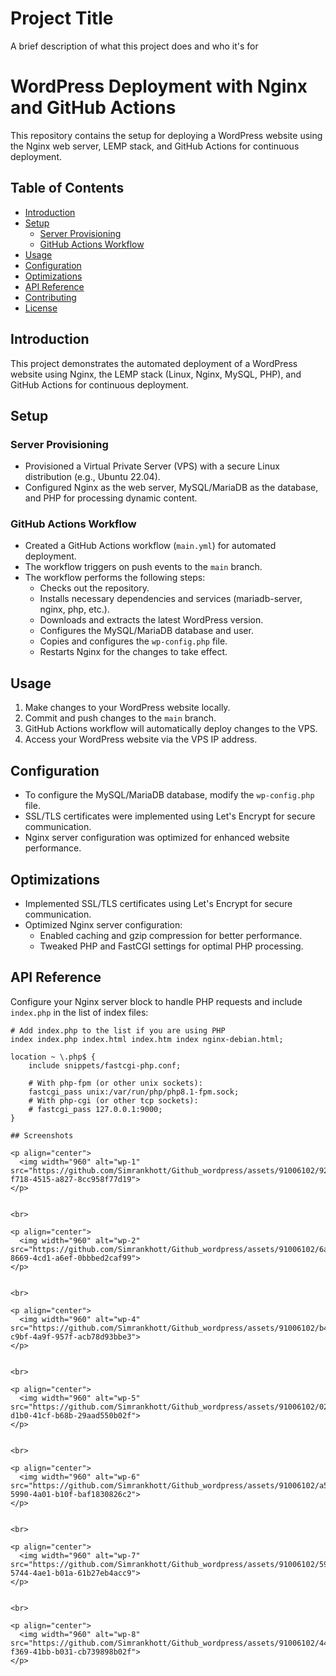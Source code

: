 
# Project Title

A brief description of what this project does and who it's for

# WordPress Deployment with Nginx and GitHub Actions

This repository contains the setup for deploying a WordPress website using the Nginx web server, LEMP stack, and GitHub Actions for continuous deployment.

## Table of Contents

- [Introduction](#introduction)
- [Setup](#setup)
  - [Server Provisioning](#server-provisioning)
  - [GitHub Actions Workflow](#github-actions-workflow)
- [Usage](#usage)
- [Configuration](#configuration)
- [Optimizations](#optimizations)
- [API Reference](#api-reference)
- [Contributing](#contributing)
- [License](#license)

## Introduction

This project demonstrates the automated deployment of a WordPress website using Nginx, the LEMP stack (Linux, Nginx, MySQL, PHP), and GitHub Actions for continuous deployment.

## Setup

### Server Provisioning

- Provisioned a Virtual Private Server (VPS) with a secure Linux distribution (e.g., Ubuntu 22.04).
- Configured Nginx as the web server, MySQL/MariaDB as the database, and PHP for processing dynamic content.

### GitHub Actions Workflow

- Created a GitHub Actions workflow (`main.yml`) for automated deployment.
- The workflow triggers on push events to the `main` branch.
- The workflow performs the following steps:
  - Checks out the repository.
  - Installs necessary dependencies and services (mariadb-server, nginx, php, etc.).
  - Downloads and extracts the latest WordPress version.
  - Configures the MySQL/MariaDB database and user.
  - Copies and configures the `wp-config.php` file.
  - Restarts Nginx for the changes to take effect.

## Usage

1. Make changes to your WordPress website locally.
2. Commit and push changes to the `main` branch.
3. GitHub Actions workflow will automatically deploy changes to the VPS.
4. Access your WordPress website via the VPS IP address.

## Configuration

- To configure the MySQL/MariaDB database, modify the `wp-config.php` file.
- SSL/TLS certificates were implemented using Let's Encrypt for secure communication.
- Nginx server configuration was optimized for enhanced website performance.

## Optimizations

- Implemented SSL/TLS certificates using Let's Encrypt for secure communication.
- Optimized Nginx server configuration:
  - Enabled caching and gzip compression for better performance.
  - Tweaked PHP and FastCGI settings for optimal PHP processing.

## API Reference

Configure your Nginx server block to handle PHP requests and include `index.php` in the list of index files:

```
# Add index.php to the list if you are using PHP
index index.php index.html index.htm index nginx-debian.html;
```

```nginx
location ~ \.php$ {
    include snippets/fastcgi-php.conf;

    # With php-fpm (or other unix sockets):
    fastcgi_pass unix:/var/run/php/php8.1-fpm.sock;
    # With php-cgi (or other tcp sockets):
    # fastcgi_pass 127.0.0.1:9000;
}

## Screenshots

<p align="center">
  <img width="960" alt="wp-1" src="https://github.com/Simrankhott/Github_wordpress/assets/91006102/92d377d2-f718-4515-a827-8cc958f77d19">
</p>


<br>

<p align="center">
  <img width="960" alt="wp-2" src="https://github.com/Simrankhott/Github_wordpress/assets/91006102/6a61d0f3-8669-4cd1-a6ef-0bbbed2caf99">
</p>


<br>

<p align="center">
  <img width="960" alt="wp-4" src="https://github.com/Simrankhott/Github_wordpress/assets/91006102/b42d19f0-c9bf-4a9f-957f-acb78d93bbe3">
</p>


<br>

<p align="center">
  <img width="960" alt="wp-5" src="https://github.com/Simrankhott/Github_wordpress/assets/91006102/0270df6f-d1b0-41cf-b68b-29aad550b02f">
</p>


<br>

<p align="center">
  <img width="960" alt="wp-6" src="https://github.com/Simrankhott/Github_wordpress/assets/91006102/a514c534-5990-4a01-b10f-baf1830826c2">
</p>


<br>

<p align="center">
  <img width="960" alt="wp-7" src="https://github.com/Simrankhott/Github_wordpress/assets/91006102/5995bff8-5744-4ae1-b01a-61b27eb4acc9">
</p>


<br>

<p align="center">
  <img width="960" alt="wp-8" src="https://github.com/Simrankhott/Github_wordpress/assets/91006102/4419f764-f369-41bb-b031-cb739898b02f">
</p>









